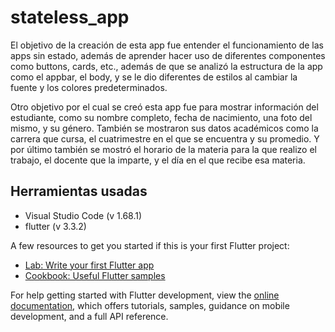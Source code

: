 # stateless_app

El objetivo de la creación de esta app fue entender el funcionamiento de las apps sin estado, además de aprender hacer uso de diferentes componentes como buttons, cards, etc., además de que se analizó la estructura de la app como el appbar, el body, y se le dio diferentes de estilos al cambiar la fuente y los colores predeterminados.

Otro objetivo por el cual se creó esta app fue para mostrar información del estudiante, como su nombre completo, fecha de nacimiento, una foto del mismo, y su género.
También se mostraron sus datos académicos como la carrera que cursa, el cuatrimestre en el que se encuentra y su promedio.
Y por último también se mostró el horario de la materia para la que realizo el trabajo, el docente que la imparte, y el día en el que recibe esa materia.

## Herramientas usadas

- Visual Studio Code (v 1.68.1)
- flutter (v 3.3.2)

A few resources to get you started if this is your first Flutter project:

- [Lab: Write your first Flutter app](https://docs.flutter.dev/get-started/codelab)
- [Cookbook: Useful Flutter samples](https://docs.flutter.dev/cookbook)

For help getting started with Flutter development, view the
[online documentation](https://docs.flutter.dev/), which offers tutorials,
samples, guidance on mobile development, and a full API reference.
